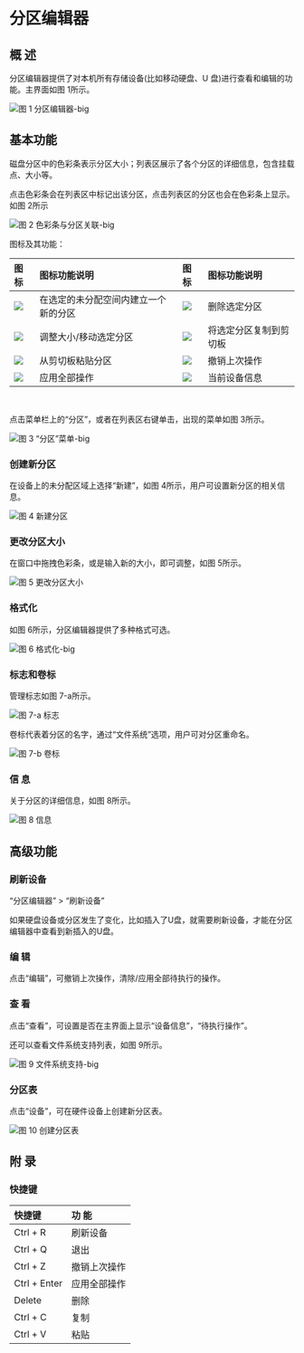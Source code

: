 # 分区编辑器
## 概 述
分区编辑器提供了对本机所有存储设备(比如移动硬盘、U 盘)进行查看和编辑的功能。主界面如图 1所示。

![图 1 分区编辑器-big](image/1.png)
<br>

## 基本功能
磁盘分区中的色彩条表示分区大小；列表区展示了各个分区的详细信息，包含挂载点、大小等。

点击色彩条会在列表区中标记出该分区，点击列表区的分区也会在色彩条上显示。如图 2所示

![图 2 色彩条与分区关联-big](image/2.png)

图标及其功能：

|图标|	图标功能说明|	图标|	图标功能说明
| :------------ | :------------ | :------------ | :------------ |
|![](image/icon1.png)|在选定的未分配空间内建立一个新的分区|	![](image/icon5.png)|	删除选定分区
|![](image/icon2.png)|调整大小/移动选定分区|![](image/icon6.png)|将选定分区复制到剪切板
|![](image/icon3.png)|从剪切板粘贴分区|![](image/icon7.png)|撤销上次操作
|![](image/icon4.png)|应用全部操作	|![](image/icon8.png)|	当前设备信息

<br>

点击菜单栏上的“分区”，或者在列表区右键单击，出现的菜单如图 3所示。

![图 3 “分区”菜单-big](image/3.png)

### 创建新分区
在设备上的未分配区域上选择“新建”，如图 4所示，用户可设置新分区的相关信息。

![图 4 新建分区](image/4.png)

### 更改分区大小
在窗口中拖拽色彩条，或是输入新的大小，即可调整，如图 5所示。

![图 5 更改分区大小](image/5.png)

### 格式化
如图 6所示，分区编辑器提供了多种格式可选。

![图 6 格式化-big](image/6.png)

### 标志和卷标
管理标志如图 7-a所示。

![图 7-a 标志](image/7-a.png)

卷标代表着分区的名字，通过“文件系统”选项，用户可对分区重命名。

![图 7-b 卷标](image/7-b.png)

### 信 息
关于分区的详细信息，如图 8所示。

![图 8 信息](image/8.png)
<br>

## 高级功能
### 刷新设备
“分区编辑器” > “刷新设备”

如果硬盘设备或分区发生了变化，比如插入了U盘，就需要刷新设备，才能在分区编辑器中查看到新插入的U盘。

### 编 辑
点击“编辑”，可撤销上次操作，清除/应用全部待执行的操作。

### 查 看
点击“查看”，可设置是否在主界面上显示“设备信息”，“待执行操作”。

还可以查看文件系统支持列表，如图 9所示。

![图 9 文件系统支持-big](image/9.png)

### 分区表
点击“设备”，可在硬件设备上创建新分区表。

![图 10 创建分区表](image/10.png)
<br>

## 附 录
### 快捷键

| 快捷键 | 功 能 |
| :------------ | :------------ |
|Ctrl + R | 刷新设备|
|Ctrl + Q | 退出|
|Ctrl + Z | 撤销上次操作|
|Ctrl + Enter | 应用全部操作|
|Delete | 删除|
|Ctrl + C | 复制|
|Ctrl + V | 粘贴|


